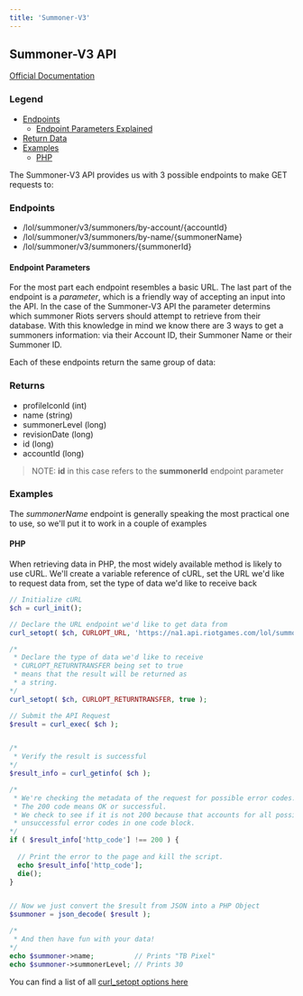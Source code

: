 ```yaml
---
title: 'Summoner-V3'
---
```


## Summoner-V3 API

[Official Documentation](https://developer.riotgames.com/api-methods/#summoner-v3/)

### Legend

 - [Endpoints](#endpoints)
   - [Endpoint Parameters Explained](#endpoint-Parameters)
 - [Return Data](#returns)
 - [Examples](#examples)
   - [PHP](#php)


The Summoner-V3 API provides us with 3 possible endpoints to make GET requests to:

### Endpoints

  - /lol/summoner/v3/summoners/by-account/{accountId}
  - /lol/summoner/v3/summoners/by-name/{summonerName}
  - /lol/summoner/v3/summoners/{summonerId}

#### Endpoint Parameters

For the most part each endpoint resembles a basic URL. The last part of the endpoint is a *parameter*, which is a friendly way of accepting an input into the API. In the case of the Summoner-V3 API the parameter determins which summoner Riots servers should attempt to retrieve from their database. With this knowledge in mind we know there are 3 ways to get a summoners information: via their Account ID, their Summoner Name or their Summoner ID.


Each of these endpoints return the same group of data:

### Returns

  - profileIconId (int)
  - name (string)
  - summonerLevel (long)
  - revisionDate (long)
  - id (long)
  - accountId (long)

> NOTE: **id** in this case refers to the **summonerId** endpoint parameter


### Examples

The *summonerName* endpoint is generally speaking the most practical one to use, so we'll put it to work in a couple of examples

#### PHP

When retrieving data in PHP, the most widely available method is likely to use cURL. We'll create a variable reference of cURL, set the URL we'd like to request data from, set the type of data we'd like to receive back

```php
// Initialize cURL 
$ch = curl_init();

// Declare the URL endpoint we'd like to get data from
curl_setopt( $ch, CURLOPT_URL, 'https://na1.api.riotgames.com/lol/summoner/v3/summoners/by-name/TB Pixel?api_key=REPLACE_WITH_YOUR_API_KEY' );

/*
 * Declare the type of data we'd like to receive
 * CURLOPT_RETURNTRANSFER being set to true
 * means that the result will be returned as
 * a string.
*/
curl_setopt( $ch, CURLOPT_RETURNTRANSFER, true );

// Submit the API Request
$result = curl_exec( $ch );


/*
 * Verify the result is successful
*/
$result_info = curl_getinfo( $ch );

/*
 * We're checking the metadata of the request for possible error codes.
 * The 200 code means OK or successful.
 * We check to see if it is not 200 because that accounts for all possible
 * unsuccessful error codes in one code block.
*/
if ( $result_info['http_code'] !== 200 ) {
  
  // Print the error to the page and kill the script.
  echo $result_info['http_code'];
  die();
}


// Now we just convert the $result from JSON into a PHP Object
$summoner = json_decode( $result );

/*
 * And then have fun with your data!
*/
echo $summoner->name;          // Prints "TB Pixel"
echo $summoner->summonerLevel; // Prints 30
```

You can find a list of all [curl_setopt options here](http://php.net/manual/en/function.curl-setopt.php)